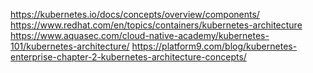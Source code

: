 https://kubernetes.io/docs/concepts/overview/components/
https://www.redhat.com/en/topics/containers/kubernetes-architecture
https://www.aquasec.com/cloud-native-academy/kubernetes-101/kubernetes-architecture/
https://platform9.com/blog/kubernetes-enterprise-chapter-2-kubernetes-architecture-concepts/


